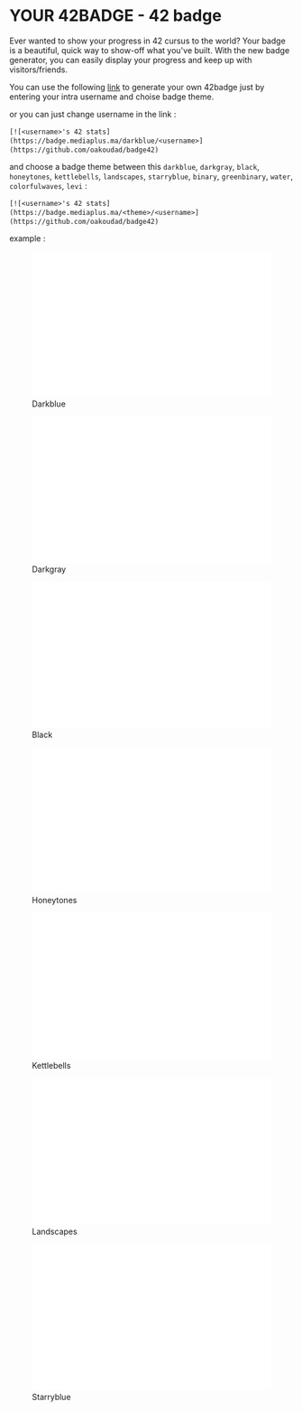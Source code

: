 # YOUR 42BADGE - 42 badge
Ever wanted to show your progress in 42 cursus to the world? Your badge is a beautiful, quick way to show-off what you've built. With the new badge generator, you can easily display your progress and keep up with visitors/friends.

You can use the following [link](https://badge.mediaplus.ma) to generate your own 42badge just by entering your intra username and choise badge theme.

or you can just change username in the link :

```
[![<username>'s 42 stats](https://badge.mediaplus.ma/darkblue/<username>](https://github.com/oakoudad/badge42)
```

and choose a badge theme between this `darkblue`, `darkgray`, `black`, `honeytones`, `kettlebells`, `landscapes`, `starryblue`, `binary`, `greenbinary`, `water`, `colorfulwaves`, `levi` :

```
[![<username>'s 42 stats](https://badge.mediaplus.ma/<theme>/<username>](https://github.com/oakoudad/badge42)
```

example :

<figure>
  <img src="./example/darkblue.svg" alt="Darkblue" title="Darkblue" />
  <figcaption>Darkblue</figcaption>
</figure>

<figure>
  <img src="./example/darkgray.svg" alt="Darkgray" title="Darkgray" />
  <figcaption>Darkgray</figcaption>
</figure>

<figure>
  <img src="./example/black.svg" alt="Black" title="Black" />
  <figcaption>Black</figcaption>
</figure>

<figure>
  <img src="./example/honeytones.svg" alt="honeytones" title="Honeytones" />
  <figcaption>Honeytones</figcaption>
</figure>

<figure>
  <img src="./example/kettlebells.svg" alt="kettlebells" title="Kettlebells" />
  <figcaption>Kettlebells</figcaption>
</figure>

<figure>
  <img src="./example/landscapes.svg" alt="Landscapes" title="Landscapes" />
  <figcaption>Landscapes</figcaption>
</figure>

<figure>
  <img src="./example/starryblue.svg" alt="Starryblue" title="Starryblue" />
  <figcaption>Starryblue</figcaption>
</figure>
